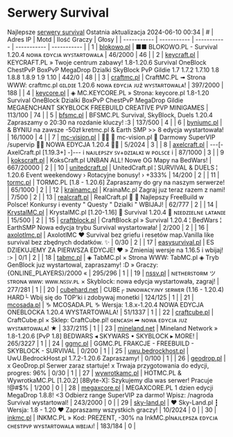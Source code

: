 
# Serwery Survival
Najlepsze [serwery survival](https://mcserwery.pl/serwery/minecraft/tryb/Survival)
Ostatnia aktualizacja 2024-06-10 00:34
| # | Adres IP | Motd | Ilość Graczy | Głosy |
| ----------- | ----------- | ----------- | ----------- | ----------- |
| 1 | 	[blokowo.pl](https://mcserwery.pl/serwery/minecraft/98/) | ■■ BLOKOWO.PL - Survival 1.20.4 ɴᴏᴡᴀ ᴇᴅʏᴄᴊᴀ ᴡʏꜱᴛᴀʀᴛᴏᴡᴀʟᴀ | 46/2000 | 46 |
| 2 | 	[keycraft.pl](https://mcserwery.pl/serwery/minecraft/255/) | KEYCRAFT.PL » Twoje centrum zabawy! 1.8-1.20.6 Survival OneBlock ChestPvP BoxPvP MegaDrop Dzialki SkyBlock PvP Gildie 1.7 1.7.2 1.7.10 1.8 1.8.8 1.8.9 1.9 1.10  | 442/0 | 48 |
| 3 | 	[craftmc.pl](https://mcserwery.pl/serwery/minecraft/87/) | CraftMC.PL ➟ Strona WWW: craftmc.pl ɢɪʟᴅɪᴇ 1.20.6 ɴᴏᴡᴀ ᴇᴅʏᴄᴊᴀ ᴊᴜż ᴡʏꜱᴛᴀʀᴛᴏᴡᴀʟᴀ! | 397/2000 | 188 |
| 4 | 	[keycore.pl](https://mcserwery.pl/serwery/minecraft/252/) | ◈ MC.KEYCORE.PL » Strona: keycore.pl 1.8-1.20 Survival OneBlock Dzialki BoxPvP ChestPvP MegaDrop Gildie MEGAENCHANT SKYBLOCK FREEBUILD CREATIVE PVP MINIGAMES | 113/100 | 74 |
| 5 | 	[bfsmc.pl](https://mcserwery.pl/serwery/minecraft/2/) | BFSMC.PL  Survival, SkyBlock, Duels  1.20.4 Zapraszamy o 20:30 na rozdanie kluczy! :3 | 137/500 | 4 |
| 6 | 	[byniumc.pl](https://mcserwery.pl/serwery/minecraft/157/) | & BYNIU na zawsze -50zł  kretmc.pl & Earth SMP >> 8 edycja wystartowała! | 16/1000 | 4 |
| 7 | 	[mc-vision.pl](https://mcserwery.pl/serwery/minecraft/211/) |   mc-vision.pl  Darmowy SuperVIP /supervip  NOWA EDYCJA 1.20.4  | 5/2024 | 3 |
| 8 | 	[axelcraft.pl](https://mcserwery.pl/serwery/minecraft/223/) | ---[- AxelCraft.pl [1.19.3+] -]--- i ɴᴀᴊʟᴇᴘꜱᴢʏ ꜱᴠ+ᴅᴢɪᴀʟᴋɪ ᴡ ᴘᴏʟꜱᴄᴇ i | 87/1000 | 3 |
| 9 | 	[kokscraft.pl](https://mcserwery.pl/serwery/minecraft/1/) | KoksCraft.pl  UNBAN ALL! Nowe OG Mapy na BedWars! | 667/20000 | 2 |
| 10 | 	[unitedcraft.pl](https://mcserwery.pl/serwery/minecraft/11/) | UnitedCraft.pl ¦ SURVIVAL & DUELS ¦ 1.20.6 Event weekendowy › Rotacyjne bonusy! › +333% | 14/200 | 2 |
| 11 | 	[tormc.pl](https://mcserwery.pl/serwery/minecraft/35/) | TORMC.PL [1.8 - 1.20.6] Zapraszamy do gry na naszym serwerze! | 65/1000 | 2 |
| 12 | 	[krainamc.pl](https://mcserwery.pl/serwery/minecraft/39/) | KrainaMc.pl  Zagraj juz teraz razem z nami! | 7/500 | 2 |
| 13 | 	[realcraft.pl](https://mcserwery.pl/serwery/minecraft/63/) | RealCraft.pl   Najlepszy FreeBuild w Polsce! Konkursy i eventy " Questy " Dzialki " WBIJAJ! | 62/777 | 2 |
| 14 | 	[KrystalMC.pl](https://mcserwery.pl/serwery/minecraft/202/) | KrystalMC.pl [1.20-1.16]  ⛏ Survival 1.20.4 ⛏  ɴɪᴇᴅᴢɪᴇʟɴᴇ ʟᴀᴛᴀɴɪᴇ | 15/500 | 2 |
| 15 | 	[craftblock.pl](https://mcserwery.pl/serwery/minecraft/280/) | CraftBlock.pl » Survival 1.20.4 ¦ BedWars ¦ EarthSMP Nowa edycja trybu Survival wystartowała! | 2/200 | 2 |
| 16 | 	[axolotlmc.pl](https://mcserwery.pl/serwery/minecraft/251/) | AxolotlMC ❤ Survival bez griefu i resetów map.Vanilla like survival bez zbędnych dodatków. ✨ | 0/30 | 2 |
| 17 | 	[easysurvival.pl](https://mcserwery.pl/serwery/minecraft/736/) | ES  DZIEKUJEMY ZA PIERWSZA EDYCJE! ❤ » Zmieniaj wersje na 1.16.5 i wbijaj! :> | 0/1 | 2 |
| 18 | 	[tabmc.pl](https://mcserwery.pl/serwery/minecraft/3/) | ◈ TabMC.pl × Strona WWW: TabMC.pl  ◈ Tryb GenBlock juz wystartowal, zapraszamy! :D » Graczy: {ONLINE_PLAYERS}/2000 « | 295/296 | 1 |
| 19 | 	[nssv.pl](https://mcserwery.pl/serwery/minecraft/4/) | ɴᴇᴛʜᴇʀꜱᴛᴏʀᴍ ツ ꜱᴛʀᴏɴᴀ ᴡᴡᴡ: ᴡᴡᴡ.ɴꜱꜱᴠ.ᴘʟ × Skyblock: nowa edycja wystartowała, zagraj! | 277/281 | 1 |
| 20 | 	[cubehard.net](https://mcserwery.pl/serwery/minecraft/10/) | CUBE┌ ɪɴɴᴏᴡᴀᴄʏᴊɴʏ ꜱᴇʀᴡᴇʀ (1.16 - 1.20.4) HARD└ Wbij się do TOP'ki i zdobywaj monetki | 124/125 | 1 |
| 21 | 	[mcosada.pl](https://mcserwery.pl/serwery/minecraft/65/) | ♑ MCOSADA.PL ♑ Wersja: 1.8.x-1.20.4  NOWA EDYCJA ONEBLOCKA 1.20.4 WYSTARTOWALA! | 51/1337 | 1 |
| 22 | 	[craftcube.pl](https://mcserwery.pl/serwery/minecraft/196/) | CraftCube.pl × Sklep: CraftCube.pl!  ɢᴇɴᴄᴀꜱʜ ➦ ɴᴏᴡᴀ ᴇᴅʏᴄᴊᴀ ᴊᴜᴢ ᴡʏꜱᴛᴀʀᴛᴏᴡᴀʟᴀ! ★ | 337/2115 | 1 |
| 23 | 	[mineland.net](https://mcserwery.pl/serwery/minecraft/497/) |  Mineland Network » 1.8-1.20.6 [PvP 1.8]  BEDWARS ◂ SKYWARS ▪ SKYBLOCK ▸ MORE! | 265/3227 | 1 |
| 24 | 	[ggmc.pl](https://mcserwery.pl/serwery/minecraft/38/) | GGMC.PL  FRAKCJE - FREEBUILD - SKYBLOCK - SURVIVAL | 0/200 | 1 |
| 25 | 	[uwu.bedrockhost.pl](https://mcserwery.pl/serwery/minecraft/101/) | UwU.BedrockHost.pl  1.7.2-1.20.6 Zapraszamy! | 0/100 | 1 |
| 26 | 	[geodrop.pl](https://mcserwery.pl/serwery/minecraft/217/) | x GeoDrop.pl Serwer zaraz startuje! x Trwaja przygotowania do edycji, progres: 96% | 0/30 | 1 |
| 27 | 	[wywrotkamc.pl](https://mcserwery.pl/serwery/minecraft/6/) | HOTMC.PL & WywrotkaMC.PL [1.20.2] [8Byte-X]: Szykujemy dla was serwer! Pracuje !@#$% | 1/200 | 0 |
| 28 | 	[megaxcore.pl](https://mcserwery.pl/serwery/minecraft/7/) | MEGAXCORE.PL 1 dzien edycji MegaDrop 1.8.8! <3 Odbierz range SuperVIP za darmo! Wpisz: /nagroda  Survival wystartowal! | 243/2000 | 0 |
| 29 | 	[sky-land.pl](https://mcserwery.pl/serwery/minecraft/8/) | ❤ Sky-Land.pl ┇ Wersja: 1.8 - 1.20  ❤ Zapraszamy wszystkich graczy! | 10/2024 | 0 |
| 30 | 	[inkmc.pl](https://mcserwery.pl/serwery/minecraft/15/) | INKMC.PL » Kod: PREZENT, -30% na InkMC.plɴᴀᴊʟᴇᴘsᴢᴀ ᴇᴅʏᴄᴊᴀ ᴄʜᴇsᴛᴘᴠᴘ ᴡʏsᴛᴀʀᴛᴏᴡᴀʟᴀ ᴡʙɪᴊᴀᴊ! | 183/184 | 0 |
